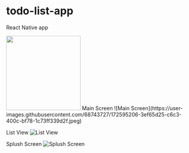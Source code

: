 # todo-list-app
React Native app


<img src="https://user-images.githubusercontent.com/68743727/172595206-3ef65d25-c6c3-400c-bf78-1c73ff339d2f.jpeg" alt="" width="200"/>
Main Screen
![Main Screen](https://user-images.githubusercontent.com/68743727/172595206-3ef65d25-c6c3-400c-bf78-1c73ff339d2f.jpeg)


List View
![List View](https://user-images.githubusercontent.com/68743727/172595395-6679cfc9-2f10-47f7-ad38-98519856ada3.jpeg)

Splush Screen
![Splush Screen](https://user-images.githubusercontent.com/68743727/172595444-a59136bc-11ac-417f-8bd9-b1f301368306.jpeg)

